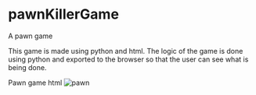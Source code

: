 # pawnKillerGame
A pawn game 

This game is made using python and html. The logic of the game is done using python and exported to the browser so that the user can see what is being done.

Pawn game html ![pawn](https://user-images.githubusercontent.com/44812892/163707487-c85d4f5f-02cc-4049-bbe2-2a4196242b7f.png)
